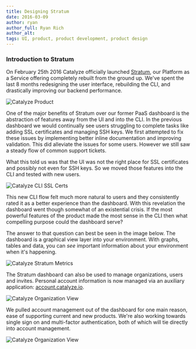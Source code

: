 ```yaml
---
title: Designing Stratum
date: 2016-03-09
author: ryan
author_full: Ryan Rich
author_alt:
tags: UI, product, product development, product design
---
```

### Introduction to Stratum

On February 25th 2016 Catalyze officially launched [Stratum](https://catalyze.io/stratum), our Platform as a Service offering completely rebuilt from the ground up. We've spent the last 8 months redesigning the user interface, rebuilding the CLI, and drastically improving our backend performance.

![Catalyze Product](/assets/img/posts/designing-stratum/catalyze_stratum_product.png)

One of the major benefits of Stratum over our former PaaS dashboard is the abstraction of features away from the UI and into the CLI. In the previous dashboard we would continually see users struggling to complete tasks like adding SSL certificates and managing SSH keys. We first attempted to fix these issues by implementing better inline documentation and improving validation. This did alleviate the issues for some users. However we still saw a steady flow of common support tickets.

What this told us was that the UI was not the right place for SSL certificates and possibly not even for SSH keys. So we moved those features into the CLI and tested with new users.

![Catalyze CLI SSL Certs](/assets/img/posts/designing-stratum/catalyze_stratum_cli_ssl.png)

This new CLI flow felt much more natural to users and they consistently rated it as a better experience than the dashboard. With this revelation the dashboard went though somewhat of an existential crisis. If the most powerful features of the product made the most sense in the CLI then what compelling purpose could the dashboard serve?

The answer to that question can best be seen in the image below. The dashboard is a graphical view layer into your environment. With graphs, tables and data, you can _see_ important information about your environment when it's happening.

![Catalyze Stratum Metrics](/assets/img/posts/designing-stratum/catalyze_stratum_metrics.png)

The Stratum dashboard can also be used to manage organizations, users and invites. Personal account information is now managed via an auxiliary application: [account.catalyze.io](https://account.catalyze.io).

![Catalyze Organization View](/assets/img/posts/designing-stratum/catalyze_orgs.png)

We pulled account management out of the dashboard for one main reason, ease of supporting current and new products. We're also working towards single sign on and multi-factor authentication, both of which will tie directly into account management.

![Catalyze Organization View](/assets/img/posts/designing-stratum/catalyze_account.png)
